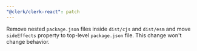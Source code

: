 ```yaml
---
"@clerk/clerk-react": patch
---
```


Remove nested `package.json` files inside `dist/cjs` and `dist/esm` and move `sideEffects` property to top-level `package.json` file. This change won't change behavior.
